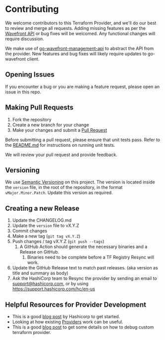 # Contributing

We welcome contributors to this Terraform Provider, and we'll do our best to review and merge all requests.
Adding missing features as per the [Wavefront API](https://www.wavefront.com/api/) or bug fixes will be welcomed.
Any functional changes will require discussion.

We make use of [go-wavefront-management-api](https://github.com/WavefrontHQ/go-wavefront-management-api) to abstract the API from the provider.
New features and bug fixes will likely require updates to go-wavefront client.

## Opening Issues
If you encounter a bug or you are making a feature request, please open an issue in this repo.

## Making Pull Requests
1. Fork the repository
1. Create a new branch for your change
1. Make your changes and submit a [Pull Request](https://help.github.com/articles/creating-a-pull-request-from-a-fork/)

Before submitting a pull request, please ensure that unit tests pass. Refer to the [README.md](./README.md) for instructions on running unit tests.

We will review your pull request and provide feedback.

## Versioning

We use [Semantic Versioning](http://semver.org/) on this project. The version is located inside the `version` file, in the root of the repository, in the format `vMajor.Minor.Patch`. Update this version as required.

## Creating a new Release

1. Update the CHANGELOG.md
1. Update the `version` file to vX.Y.Z
1. Commit changes
1. Make a new tag (`git tag vX.Y.Z`)
1. Push changes / tag vX.Y.Z (`git push --tags`)
    1. A GitHub Action should generate the necessary binaries and a Release on GitHub.
        1. Binaries need to be complete before a TF Registry Resync will work.
1. Update the GitHub Release text to match past releases. (aka version as title and summary as body)
1. Ask the HashiCorp team to Resync the provider by sending an email to support@hashicorp.com, or by using https://support.hashicorp.com/hc/en-us


## Helpful Resources for Provider Development

* This is a good [blog post](https://www.terraform.io/guides/writing-custom-terraform-providers.html?) by Hashicorp to get started.
* Looking at how existing [Providers](https://github.com/terraform-providers) work can be useful.
* This is a good [blog post](https://opencredo.com/blogs/running-a-terraform-provider-with-a-debugger/) to get some details on how to debug custom terraform provider.

